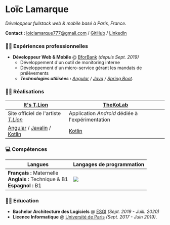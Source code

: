 # Loïc Lamarque

_Développeur fullstack web & mobile basé à Paris, France._

**Contact :** [loiclamarque777@gmail.com][email] / [GitHub] / [LinkedIn]

### 👨‍💼 Expériences professionnelles

- **Développeur Web & Mobile** @ [BforBank] _(depuis Sept. 2019)_
  - Développement d'un outil de monitoring interne
  - Développement d'un micro-service gérant les mandats de prélèvements
  - _**Technologies utilisées :** [Angular] / [Java] / [Spring Boot][spring-boot]._

### 👨‍💻 Réalisations

| [It's T.Lion][itstlion-github]               | [TheKoLab]                                       |
| -------------------------------------------- | ------------------------------------------------ |
| Site officiel de l'artiste _[T.Lion][tlion]_ | Application _Android_ dédiée à l'expérimentation |
| [Angular] / [Javalin] / [Kotlin]             | [Kotlin]                                         |

### 💻 Compétences

| Langues                                                                            | Langages de programmation                                                                                                           |
| ---------------------------------------------------------------------------------- | ----------------------------------------------------------------------------------------------------------------------------------- |
| **Français :** Maternelle <br> **Anglais :** Technique & B1 <br> **Espagnol :** B1 | <img src="https://github-readme-stats.vercel.app/api/top-langs/?username=LVMVRQUXL&langs_count=4&layout=compact&hide_title=true" /> |

### 👨‍🎓 Education

- **Bachelor Architecture des Logiciels** @ [ESGI][esgi] _(Sept. 2019 - Juill. 2020)_
- **Licence Informatique** @ [Université de Paris][université-de-paris] _(Sept. 2017 - Juin 2019)_.

<!-- SHARED LINKS -->

[angular]: https://angular.io
[bforbank]: https://www.bforbank.com
[email]: mailto:loiclamarque777@gmail.com
[esgi]: https://www.esgi.fr
[github]: https://github.com/LVMVRQUXL
[itstlion-github]: https://github.com/itstlion
[java]: https://www.java.com
[javalin]: https://javalin.io
[kotlin]: https://kotlinlang.org
[linkedin]: https://fr.linkedin.com/in/lamarque-loic
[spring-boot]: https://spring.io/projects/spring-boot
[thekolab]: https://github.com/TheXtremeLabs/TheKoLab
[tlion]: https://www.instagram.com/itst.lion
[université-de-paris]: https://u-paris.fr
